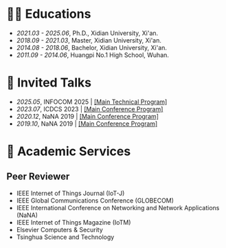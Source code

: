 # 🧑‍🎓 Educations
- *2021.03 - 2025.06*, Ph.D., Xidian University, Xi'an.
- *2018.09 - 2021.03*, Master, Xidian University, Xi'an.
- *2014.08 - 2018.06*, Bachelor, Xidian University, Xi'an.
- *2011.09 - 2014.06*, Huangpi No.1 High School, Wuhan.

# 💬 Invited Talks
- *2025.05*, INFOCOM 2025 \| [\[Main Technical Program\]](https://infocom2025.ieee-infocom.org/program/main-technical-program)
- *2023.07*, ICDCS 2023 \| [\[Main Conference Program\]](https://icdcs2023.icdcs.org/programs/)
- *2020.12*, NaNA 2019 \| [\[Main Conference Program\]](http://www.nana-conference.org/program2020.html)
- *2019.10*, NaNA 2019 \| [\[Main Conference Program\]](http://www.nana-conference.org/program2019.html)

# 🔬 Academic Services
## Peer Reviewer
- IEEE Internet of Things Journal (IoT-J)
- IEEE Global Communications Conference (GLOBECOM)
- IEEE International Conference on Networking and Network Applications (NaNA)
- IEEE Internet of Things Magazine (IoTM)
- Elsevier Computers & Security
- Tsinghua Science and Technology
